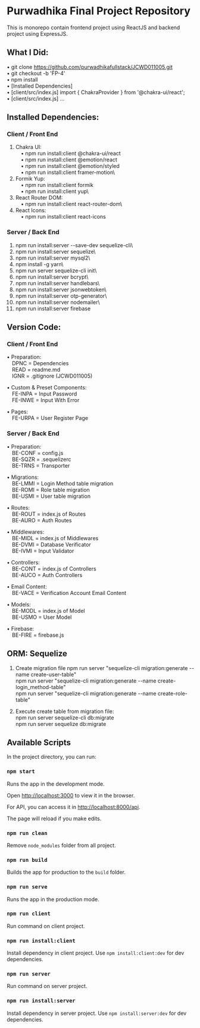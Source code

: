 # Purwadhika Final Project Repository

This is monorepo contain frontend project using ReactJS and backend project using ExpressJS.

## What I Did:
• git clone https://github.com/purwadhikafullstack/JCWD011005.git \
• git checkout -b 'FP-4'\
• npm install\
• [Installed Dependencies]\
• [client/src/index.js] import { ChakraProvider } from '@chakra-ui/react';\
• [client/src/index.js] <ChakraProvider>...</ChakraProvider>

## Installed Dependencies:
### Client / Front End
1. Chakra UI:\
&emsp;• npm run install:client @chakra-ui/react\
&emsp;• npm run install:client @emotion/react\
&emsp;• npm run install:client @emotion/styled\
&emsp;• npm run install:client framer-motion\
2. Formik Yup:\
&emsp;• npm run install:client formik\
&emsp;• npm run install:client yup\
3. React Router DOM:\
&emsp;• npm run install:client react-router-dom\
4. React Icons:\
&emsp;• npm run install:client react-icons

### Server / Back End
1. npm run install:server --save-dev sequelize-cli\
2. npm run install:server sequelize\
3. npm run install:server mysql2\
4. npm install -g yarn\
5. npm run server sequelize-cli init\
6. npm run install:server bcrypt\
7. npm run install:server handlebars\
8. npm run install:server jsonwebtoken\
9. npm run install:server otp-generator\
10. npm run install:server nodemailer\
11. npm run install:server firebase

## Version Code:
### Client / Front End
• Preparation:\
&emsp;DPNC = Dependencies\
&emsp;READ = readme.md\
&emsp;IGNR = .gitignore (JCWD011005)

• Custom & Preset Components:\
&emsp;FE-INPA = Input Password\
&emsp;FE-INWE = Input With Error

• Pages:\
&emsp;FE-URPA = User Register Page

### Server / Back End
• Preparation:\
&emsp;BE-CONF = config.js\
&emsp;BE-SQZR = .sequelizerc\
&emsp;BE-TRNS = Transporter

• Migrations:\
&emsp;BE-LMMI = Login Method table migration\
&emsp;BE-ROMI = Role table migration\
&emsp;BE-USMI = User table migration

• Routes:\
&emsp;BE-ROUT = index.js of Routes\
&emsp;BE-AURO = Auth Routes

• Middlewares:\
&emsp;BE-MIDL = index.js of Middlewares\
&emsp;BE-DVMI = Database Verificator\
&emsp;BE-IVMI = Input Validator

• Controllers:\
&emsp;BE-CONT = index.js of Controllers\
&emsp;BE-AUCO = Auth Controllers

• Email Content:\
&emsp;BE-VACE = Verification Account Email Content

• Models:\
&emsp;BE-MODL = index.js of Model\
&emsp;BE-USMO = User Model

• Firebase:\
&emsp;BE-FIRE = firebase.js

## ORM: Sequelize
1. Create migration file
npm run server "sequelize-cli migration:generate --name create-user-table"\
npm run server "sequelize-cli migration:generate --name create-login_method-table"\
npm run server "sequelize-cli migration:generate --name create-role-table"

2. Execute create table from migration file:\
npm run server sequelize-cli db:migrate\
npm run server sequelize db:migrate


## Available Scripts

In the project directory, you can run:

### `npm start`

Runs the app in the development mode.

Open [http://localhost:3000](http://localhost:3000) to view it in the browser.

For API, you can access it in [http://localhost:8000/api](http://localhost:8000/api).

The page will reload if you make edits.

### `npm run clean`

Remove `node_modules` folder from all project.

### `npm run build`

Builds the app for production to the `build` folder.

### `npm run serve`

Runs the app in the production mode.

### `npm run client`

Run command on client project.

### `npm run install:client`

Install dependency in client project. Use `npm install:client:dev` for dev dependencies.

### `npm run server`

Run command on server project.

### `npm run install:server`

Install dependency in server project. Use `npm install:server:dev` for dev dependencies.
